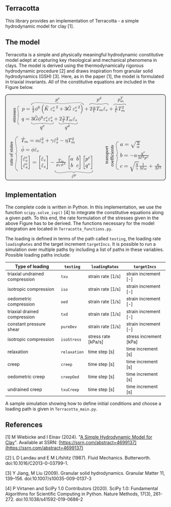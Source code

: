 ## Terracotta

This library provides an implementation of Terracotta - a simple hydrodynamic model for clay [1].

## The model 

Terracotta is a simple and physically meaningful hydrodynamic constitutive model adept at capturing 
key rheological and mechanical phenomena in clays.
The model is derived using the thermodynamically rigorous hydrodynamic procedure [2] and draws inspiration 
from granular solid hydrodynamics (GSH) [3].
Here, as in the paper [1], the model is formulated in triaxial invariants.
All of the constitutive equations are included in the Figure below.

<center><img src="./images/theModel.png"  alt="centered image" width="100%" height="53.52%"></center>

## Implementation

The complete code is written in Python.
In this implementation, we use the function `scipy.solve_ivp()` [4] to integrate the constitutive equations along a given path.
To this end, the rate formulation of the stresses given in the above Figure has to be derived.
The functions necessary for the model integration are located in `Terracotta_functions.py`.

The loading is defined in terms of the path called `testing`, the loading rate `loadingRates` and the target increment `targetIncs`.
It is possible to run a simulation over multiple paths by including a list of paths in these variables.
Possible loading paths include:

Type of loading | `testing` | `loadingRates` | `targetIncs`
---|---|---|---
triaxial undrained compression | `txu`        | strain rate [1/s]   | strain increment [-]
isotropic compression          | `iso`        | strain rate [1/s]   | strain increment [-]
oedometric compression         | `oed`        | strain rate [1/s]   | strain increment [-]
triaxial drained compression   | `txd`        | strain rate [1/s]   | strain increment [-]
constant pressure shear        | `pureDev`    | strain rate [1/s]   | strain increment [-]
isotropic compression          | `isoStress`  | stress rate [kPa/s] | stress increment [kPa]
relaxation                     | `relaxation` | time step [s]       | time increment [s]
creep                          | `creep`      | time step [s]       | time increment [s]
oedometric creep               | `creepOed`   | time step [s]       | time increment [s]
undrained creep                | `txuCreep`   | time step [s]       | time increment [s]

A sample simulation showing how to define initial conditions and choose a loading path is given in `Terracotta_main.py`.

## References

[1] M Wiebicke and I Einav (2024). "[A Simple Hydrodynamic Model for Clay](http://dx.doi.org/10.2139/ssrn.4699137)". Available at SSRN: [https://ssrn.com/abstract=4699137](https://ssrn.com/abstract=4699137)

[2] L D Landau and E M Lifshitz (1987). Fluid Mechanics. Butterworth. doi:10.1016/C2013-0-03799-1.

[3] Y Jiang, M Liu (2009). Granular solid hydrodynamics. Granular Matter 11, 139–156. doi:10.1007/s10035-009-0137-3

[4] P Virtanen  and SciPy 1.0 Contributors (2020). SciPy 1.0: Fundamental Algorithms for Scientific Computing in Python. Nature Methods, 17(3), 261-272. doi:10.1038/s41592-019-0686-2

